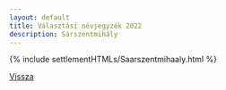 ```yaml
---
layout: default
title: Választási névjegyzék 2022
description: Sárszentmihály
---
```


{% include settlementHTMLs/Saarszentmihaaly.html %}

[Vissza](./)